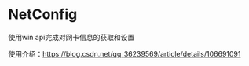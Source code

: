 # NetConfig
使用win api完成对网卡信息的获取和设置

使用介绍：https://blog.csdn.net/qq_36239569/article/details/106691091

